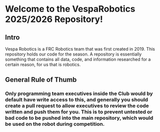 # Welcome to the VespaRobotics 2025/2026 Repository!

## Intro

Vespa Robotics is a FRC Robotics team that was first created in 2019. This repository holds our code for the season. 
A repository is essentially something that contains all data, code, and information researched for a certain reason, for us that is robotics.


## General Rule of Thumb
### Only programming team executives inside the Club would by default have write access to this, and generally you should create a pull request to allow executives to review the code written and push them for you. This is to prevent untested or bad code to be pushed into the main repository, which would be used on the robot during competition.
